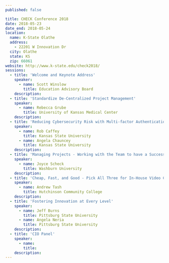 ```yaml
---
published: false

title: CHECK Conference 2018
date: 2018-05-23
date_end: 2018-05-24
location:
  name: K-State Olathe
  address:
    - 22201 W Innovation Dr
  city: Olathe
  state: KS
  zip: 66061
website: http://www.k-state.edu/check2018/
sessions:
  - title: 'Welcome and Keynote Address'
    speaker:
      - name: Scott Winslow
        title: Education Advisory Board
    description:
  - title: 'Standardize De-Centralized Project Management'
    speaker:
      - name: Rebecca Grube
        title: University of Kansas Medical Center
    description:
  - title: 'Reducing Cybersecurity Risk with Multi-factor Authentication (MFA): Pilot Testing Duo at K-State'
    speaker:
      - name: Rob Caffey
        title: Kansas State University
      - name: Angela Chauncey
        title: Kansas State University
    description:
  - title: 'Managing Projects - Working with the Team to have a Successful Project'
    speaker:
      - name: Joyce Scheck
        title: Washburn University
    description:
  - title: 'Cheap, Fast, and Good - Pick All Three for In-House Video Content'
    speaker:
      - name: Andrew Tash
        title: Hutchinson Community College
    description:
  - title: 'Fostering Innovation at Every Level'
    speaker:
      - name: Jeff Burns
        title: Pittsburg State University
      - name: Angela Neria
        title: Pittsburg State University
    description:
  - title: 'CIO Panel'
    speaker:
      - name:
        title:
    description:
---
```

